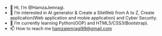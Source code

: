- 👋 Hi, I’m @HamzaJemragi.
- 👀 I’m interested in AI generator & Create a SiteWeb from A to Z, Create application(Web application and mobie application) and Cyber Security.
- 🌱 I’m currently learning Python(OOP) and HTML5/CSS3(Bootstrap).
- 📫 How to reach me hamzajemragi99@gmail.com

<!---
HamzaJemragi/HamzaJemragi is a ✨ special ✨ repository because its `README.md` (this file) appears on your GitHub profile.
You can click the Preview link to take a look at your changes.
--->
